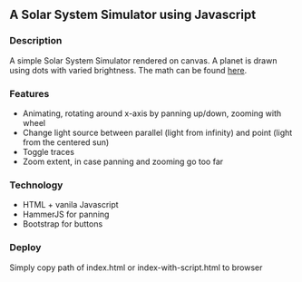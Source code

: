 ## A Solar System Simulator using Javascript

### Description
A simple Solar System Simulator rendered on canvas. A planet is drawn using dots with varied brightness.
The math can be found [here](https://www.a1k0n.net/2011/07/20/donut-math.html).

### Features
- Animating, rotating around x-axis by panning up/down, zooming with wheel
- Change light source between parallel (light from infinity) and point (light from the centered sun)
- Toggle traces
- Zoom extent, in case panning and zooming go too far

### Technology
- HTML + vanila Javascript
- HammerJS for panning
- Bootstrap for buttons

### Deploy
Simply copy path of index.html or index-with-script.html to browser
